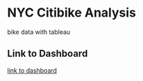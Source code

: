 # NYC Citibike Analysis
bike data with tableau

## Link to Dashboard
[link to dashboard]("https://public.tableau.com/profile/francis4798#!/vizhome/ClimbGlide/MapSuccess")
